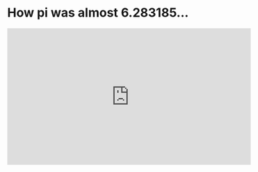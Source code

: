 # How pi was almost 6.283185...

<iframe width="560" height="315" src="https://www.youtube.com/embed/bcPTiiiYDs8" frameborder="0" allow="accelerometer; autoplay; clipboard-write; encrypted-media; gyroscope; picture-in-picture" allowfullscreen></iframe>
